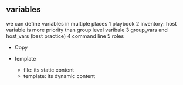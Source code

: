 ## variables
 we can define variables in multiple places
   1 playbook
   2 inventory:
        host variable is more priority than group level varibale
   3 group_vars and host_vars (best practice)
   4 command line 
   5 roles


* Copy
* template
  
   * file: its static content
   * template: its dynamic content
